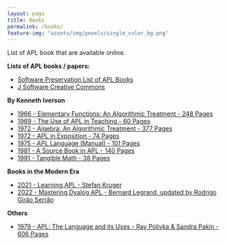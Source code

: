 ```yaml
---
layout: page
title: Books
permalink: /books/
feature-img: "assets/img/pexels/single_color_bg.png"
---
```


List of APL book that are available online.

**Lists of APL books / papers:**

* [Software Preservation List of APL Books](https://www.softwarepreservation.org/projects/apl/Books)
* [J Software Creative Commons](https://code.jsoftware.com/wiki/Community/Creative_Commons)

**By Kenneth Iverson**

* [1966 - Elementary Functions: An Algorithmic Treatment - 248 Pages](https://www.jsoftware.com/papers/Elementary_Functions.pdf)
* [1969 - The Use of APL in Teaching - 60 Pages](https://www.softwarepreservation.org/projects/apl/Papers/APLinTeaching)
* [1972 - Algebra: An Algorithmic Treatment - 377 Pages](https://www.jsoftware.com/books/pdf/algebra.pdf)
* [1972 - APL in Exposition - 74 Pages](https://www.softwarepreservation.org/projects/apl/Papers/197201_APL%20In%20Exposition_320-3010.pdf)
* [1975 - APL Language (Manual) - 101 Pages](http://www.bitsavers.org/pdf/ibm/apl/GC26-3847-0_APL_Language_Mar75.pdf)
* [1981 - A Source Book in APL - 140 Pages](https://archive.org/details/a-source-book-in-apl_202108/page/22/mode/2up)
* [1991 - Tangible Math - 38 Pages](https://archive.org/details/tangible-math)

**Books in the Modern Era**

* [2021 - Learning APL - Stefan Kruger](https://xpqz.github.io/learnapl/intro.html)
* [2022 - Mastering Dyalog APL - Bernard Legrand, updated by Rodrigo Girão Serrão](https://mastering.dyalog.com/README.html)

**Others**

* [1979 - APL: The Language and its Uses - Ray Polivka & Sandra Pakin - 606 Pages](https://archive.org/details/apl-the-language-and-its-usage-by-raymond-p.-polivka-sandra-pakin-z-lib.org/mode/2up)
